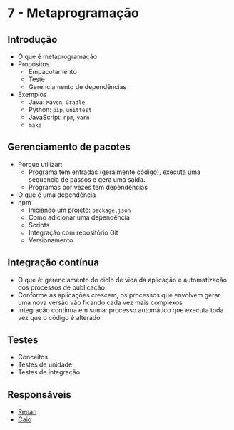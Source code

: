 # 7 - Metaprogramação

## Introdução
* O que é metaprogramação
* Propósitos
  * Empacotamento
  * Teste
  * Gerenciamento de dependências
* Exemplos
  * Java: `Maven`, `Gradle`
  * Python: `pip`, `unittest`
  * JavaScript: `npm`, `yarn`
  * `make`

## Gerenciamento de pacotes
* Porque utilizar: 
  * Programa tem entradas (geralmente código), executa uma sequencia de passos e gera uma saída.
  * Programas por vezes têm dependências
* O que é uma dependência
* npm
  * Iniciando um projeto: `package.json`
  * Como adicionar uma dependência
  * Scripts
  * Integração com repositório Git
  * Versionamento

## Integração contínua
* O que é: gerenciamento do ciclo de vida da aplicação e automatização dos processos de publicação
* Conforme as aplicações crescem, os processos que envolvem gerar uma nova versão vão ficando cada vez mais complexos
* Integração contínua em suma: processo automático que executa toda vez que o código é alterado

## Testes
* Conceitos
* Testes de unidade
* Testes de integração

## Responsáveis
* [Renan](https://github.com/nkzren)
* [Caio](https://github.com/4n7hem)

